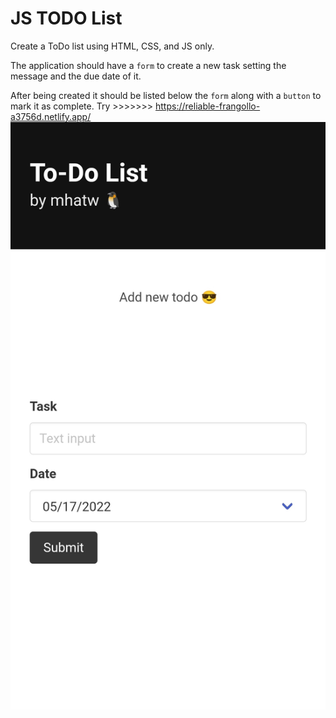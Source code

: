 # JS TODO List

Create a ToDo list using HTML, CSS, and JS only.

The application should have a `form` to create a new task setting the message and the due date of it.

After being created it should be listed below the `form` along with a `button` to mark it as complete.
Try >>>>>>> https://reliable-frangollo-a3756d.netlify.app/
![Getting Started](./todo.jpg)
